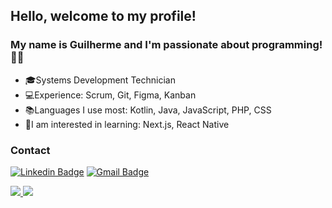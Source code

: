 ## Hello, welcome to my profile!

### My name is Guilherme and I'm passionate about programming! 👨‍💻


- 🎓Systems Development Technician
- 💻Experience: Scrum, Git, Figma, Kanban
- 📚Languages I use most: Kotlin, Java, JavaScript, PHP, CSS
- 🎯I am interested in learning: Next.js, React Native


### Contact

[![Linkedin Badge](https://img.shields.io/badge/-LinkedIn-blue?style=flat-square&logo=Linkedin&logoColor=white&link=https://www.linkedin.com/in/guilherme-cardoso-ferreria-8280111b1/)](https://www.linkedin.com/in/guilherme-cardoso-ferreria-8280111b1/) [![Gmail Badge](https://img.shields.io/badge/-Gmail-c14438?style=flat-square&logo=Gmail&logoColor=white&link=mailtocardosof.gui@gmail.com)](mailto:cardosof.gui@gmail.com)  

<a href="https://github.com/CardosofGui?tab=repositories">
  <img src="https://github-readme-stats.vercel.app/api/top-langs/?username=CardosofGui&theme=light&hide_langs_below=1"/>
</a>

<a href="https://github.com/CardosofGui">
  <img src="https://github-readme-stats.vercel.app/api?username=CardosofGui&show_icons=true&theme=light&line_height=27"/>
</a>



